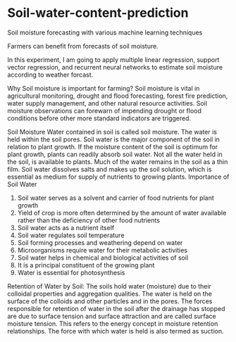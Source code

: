 # Soil-water-content-prediction

Soil moisture forecasting with various machine learning techniques

Farmers can benefit from forecasts of soil moisture.

In this experiment, I am going to apply multiple linear regression, support vector regression, and recurrent neural networks to estimate soil moisture according to weather forcast. 

Why Soil moisture is important for farming?
Soil moisture is vital in agricultural monitoring, drought and flood forecasting, forest fire prediction, water supply management, and other natural resource activities. Soil moisture observations can forewarn of impending drought or flood conditions before other more standard indicators are triggered.

Soil Moisture
Water contained in soil is called soil moisture. The water is held within the soil pores. Soil water is the major component of the soil in relation to plant growth. If the moisture content of the soil is optimum for plant growth, plants can readily absorb soil water. Not all the water held in the soil, is available to plants. Much of the water remains in the soil as a thin film. Soil water dissolves salts and makes up the soil solution, which is essential as medium for supply of nutrients to growing plants.
Importance of Soil Water
1.	Soil water serves as a solvent and carrier of food nutrients for plant growth
2.	Yield of crop is more often determined by the amount of water available rather than the deficiency of other food nutrients
3.	Soil water acts as a nutrient itself
4.	Soil water regulates soil temperature
5.	Soil forming processes and weathering depend on water
6.	Microorganisms require water for their metabolic activities
7.	Soil water helps in chemical and biological activities of soil
8.	It is a principal constituent of the growing plant
9.	Water is essential for photosynthesis

Retention of Water by Soil: The soils hold water (moisture) due to their colloidal properties and aggregation qualities. The water is held on the surface of the colloids and other particles and in the pores. The forces responsible for retention of water in the soil after the drainage has stopped are due to surface tension and surface attraction and are called surface moisture tension. This refers to the energy concept in moisture retention relationships. The force with which water is held is also termed as suction.
